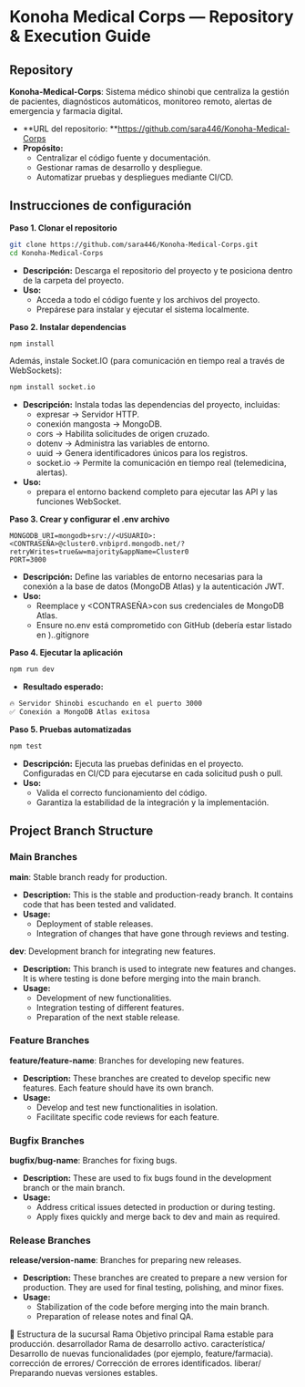 # Konoha Medical Corps — Repository & Execution Guide

## Repository
**Konoha-Medical-Corps**: Sistema médico shinobi que centraliza la gestión de pacientes, diagnósticos automáticos, monitoreo remoto, alertas de emergencia y farmacia digital.
- **URL del repositorio: **https://github.com/sara446/Konoha-Medical-Corps
- **Propósito:**  
  - Centralizar el código fuente y documentación.
  - Gestionar ramas de desarrollo y despliegue.
  - Automatizar pruebas y despliegues mediante CI/CD. 

## Instrucciones de configuración

**Paso 1. Clonar el repositorio**  
```bash
git clone https://github.com/sara446/Konoha-Medical-Corps.git
cd Konoha-Medical-Corps
```
- **Descripción:** Descarga el repositorio del proyecto y te posiciona dentro de la carpeta del proyecto.
- **Uso:**  
  - Acceda a todo el código fuente y los archivos del proyecto.
  - Prepárese para instalar y ejecutar el sistema localmente.

**Paso 2. Instalar dependencias**  
```bash
npm install
```
Además, instale Socket.IO (para comunicación en tiempo real a través de WebSockets):

```bash
npm install socket.io
```
- **Descripción:** Instala todas las dependencias del proyecto, incluidas:
  - expresar → Servidor HTTP.
  - conexión mangosta → MongoDB.
  - cors → Habilita solicitudes de origen cruzado.
  - dotenv → Administra las variables de entorno.
  - uuid → Genera identificadores únicos para los registros.
  - socket.io → Permite la comunicación en tiempo real (telemedicina, alertas).
- **Uso:**  
  - prepara el entorno backend completo para ejecutar las API y las funciones WebSocket. 

**Paso 3. Crear y configurar el .env archivo**  
```env
MONGODB_URI=mongodb+srv://<USUARIO>:<CONTRASEÑA>@cluster0.vnbiprd.mongodb.net/?retryWrites=true&w=majority&appName=Cluster0
PORT=3000
```
- **Descripción:** Define las variables de entorno necesarias para la conexión a la base de datos (MongoDB Atlas) y la autenticación JWT.
- **Uso:**  
  - Reemplace <USUARIO>y <CONTRASEÑA>con sus credenciales de MongoDB Atlas.
  - Ensure no.env está comprometido con GitHub (debería estar listado en )..gitignore

**Paso 4. Ejecutar la aplicación**  
```bash
npm run dev
```
- **Resultado esperado:** 
```bash
🔥 Servidor Shinobi escuchando en el puerto 3000
✅ Conexión a MongoDB Atlas exitosa

```

**Paso 5. Pruebas automatizadas**
```bash
npm test
```
- **Descripción:** Ejecuta las pruebas definidas en el proyecto. Configuradas en CI/CD para ejecutarse en cada solicitud push o pull.
- **Uso:**
  - Valida el correcto funcionamiento del código.
  - Garantiza la estabilidad de la integración y la implementación. 

## Project Branch Structure

### Main Branches
**main**: Stable branch ready for production.  
- **Description:** This is the stable and production-ready branch. It contains code that has been tested and validated.  
- **Usage:**  
  - Deployment of stable releases.  
  - Integration of changes that have gone through reviews and testing.  

**dev**: Development branch for integrating new features.  
- **Description:** This branch is used to integrate new features and changes. It is where testing is done before merging into the main branch.  
- **Usage:**  
  - Development of new functionalities.  
  - Integration testing of different features.  
  - Preparation of the next stable release.  

### Feature Branches
**feature/feature-name**: Branches for developing new features.  
- **Description:** These branches are created to develop specific new features. Each feature should have its own branch.  
- **Usage:**  
  - Develop and test new functionalities in isolation.  
  - Facilitate specific code reviews for each feature.  

### Bugfix Branches
**bugfix/bug-name**: Branches for fixing bugs.  
- **Description:** These are used to fix bugs found in the development branch or the main branch.  
- **Usage:**  
  - Address critical issues detected in production or during testing.  
  - Apply fixes quickly and merge back to dev and main as required.  

### Release Branches
**release/version-name**: Branches for preparing new releases.  
- **Description:** These branches are created to prepare a new version for production. They are used for final testing, polishing, and minor fixes.  
- **Usage:**  
  - Stabilization of the code before merging into the main branch.  
  - Preparation of release notes and final QA.
  
🧩 Estructura de la sucursal
Rama	Objetivo
principal	Rama estable para producción.
desarrollador	Rama de desarrollo activo.
característica/	Desarrollo de nuevas funcionalidades (por ejemplo, feature/farmacia).
corrección de errores/	Corrección de errores identificados.
liberar/	Preparando nuevas versiones estables.